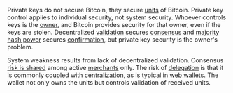 Private keys do not secure Bitcoin, they secure [units](Glossary#unit) of Bitcoin. Private key control applies to individual security, not system security. Whoever controls keys is the [owner](Glossary#owner), and Bitcoin provides security for that owner, even if the keys are stolen. Decentralized [validation](Glossary#validation) secures [consensus](Glossary#consensus) and [majority hash power](Glossary#majority-hash-power) secures [confirmation](Glossary#confirmation), but private key security is the owner's problem.

System weakness results from lack of decentralized validation. Consensus [risk is shared](Risk-Sharing-Principle) among active [merchants](Glossary#merchant) only. The risk of [delegation](Glossary#delegation) is that it is commonly coupled with [centralization](Glossary#centralization), as is typical in [web wallets](https://bitcoin.org/en/wallets/web). The wallet not only owns the units but controls validation of received units.
